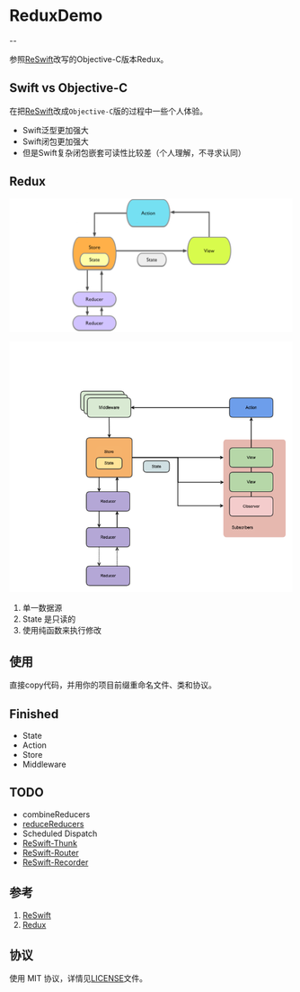 # ReduxDemo
--

参照[ReSwift](https://github.com/ReSwift/ReSwift)改写的Objective-C版本Redux。

## Swift vs Objective-C

在把[ReSwift](https://github.com/ReSwift/ReSwift)改成`Objective-C`版的过程中一些个人体验。

* Swift泛型更加强大
* Swift闭包更加强大
* 但是Swift复杂闭包嵌套可读性比较差（个人理解，不寻求认同）

## Redux

![](Docs/Img/redux_concept.png)

![](Docs/Img/redux_detail.png)

1. 单一数据源
2. State 是只读的
3. 使用纯函数来执行修改

## 使用

直接copy代码，并用你的项目前缀重命名文件、类和协议。

## Finished

* State
* Action
* Store
* Middleware

## TODO

* combineReducers
* [reduceReducers](https://github.com/redux-utilities/reduce-reducers)
* Scheduled Dispatch
* [ReSwift-Thunk](https://github.com/ReSwift/ReSwift-Thunk)
* [ReSwift-Router](https://github.com/ReSwift/ReSwift-Router)
* [ReSwift-Recorder](https://github.com/ReSwift/ReSwift-Recorder)

## 参考

1. [ReSwift](https://github.com/ReSwift/ReSwift)
2. [Redux](http://cn.redux.js.org/)

## 协议

使用 MIT 协议，详情见[LICENSE](LICENSE)文件。
